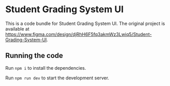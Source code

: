 
  # Student Grading System UI

  This is a code bundle for Student Grading System UI. The original project is available at https://www.figma.com/design/djRhH6F5fq3akmWz3Lwiq5/Student-Grading-System-UI.

  ## Running the code

  Run `npm i` to install the dependencies.

  Run `npm run dev` to start the development server.
  